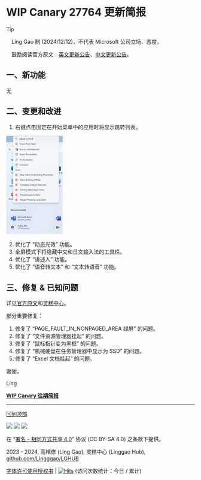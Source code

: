 <SPAN ID = 'HEAD'/>

# WIP Canary 27764 更新简报

> [!TIP]
>
> &emsp;Ling Gao 制 (2024/12/12)，不代表 Microsoft 公司立场、态度。
>
> &emsp;鼓励阅读官方原文：[英文更新公告](https://blogs.windows.com/windows-insider/2024/12/11/announcing-windows-11-insider-preview-build-27764-canary-channel)、[中文更新公告](https://aka.ms/AAtqk0g)。

## 一、新功能

无

## 二、变更和改进

1. 右键点击固定在开始菜单中的应用时将显示跳转列表。

<img src="Images/27764_1.png" width = "30%" />

2. 优化了 “动态光效” 功能。
3. 全屏模式下将隐藏中文和日文输入法的工具栏。
4. 优化了 “讲述人” 功能。
5. 优化了 “语音转文本” 和 “文本转语音” 功能。

## 三、修复 & 已知问题

详见[官方原文](https://blogs.windows.com/windows-insider/2024/12/11/announcing-windows-11-insider-preview-build-27764-canary-channel)和[灵糕中心](https://github.com/Lingggao/LGHUB)。

部分重要修复：

1. 修复了 “PAGE_FAULT_IN_NONPAGED_AREA 绿屏” 的问题。
2. 修复了 “文件资源管理器挂起” 的问题。
3. 修复了 “鼠标指针变为黑框” 的问题。
4. 修复了 “机械硬盘在任务管理器中显示为 SSD” 的问题。
5. 修复了 “Excel 文档挂起” 的问题。

谢谢，

Ling

[**WIP Canary 往期简报**](Documents/Canary_Previous)

---

[回到顶部](#HEAD)

<img src="https://mirrors.creativecommons.org/presskit/icons/cc.xlarge.png" width = "3%" /> <img src="https://mirrors.creativecommons.org/presskit/icons/by.xlarge.png" width = "3%" /> <img src="https://mirrors.creativecommons.org/presskit/icons/sa.xlarge.png" width = "3%" />

在 “[署名 - 相同方式共享 4.0](https://creativecommons.org/licenses/by-sa/4.0/legalcode.zh-Hans)” 协议 (CC BY-SA 4.0) 之条款下提供。

2023 - 2024, 高楷修 (Ling Gao), 灵糕中心 (Linggao Hub), [github.com/Lingggao/LGHUB](https://github.com/Lingggao/LGHUB)

[字体许可使用授权书](Images/字体许可使用授权书.png) | [![Hits](https://hits.seeyoufarm.com/api/count/incr/badge.svg?url=https%3A%2F%2Fgithub.com%2FLingggao%2FLGHUB&count_bg=%23737373&title_bg=%230078D7&icon=microsoft.svg&icon_color=%23FFFFFF&title=LGHUB&edge_flat=false)](https://hits.seeyoufarm.com) (访问次数统计：今日 / 累计)